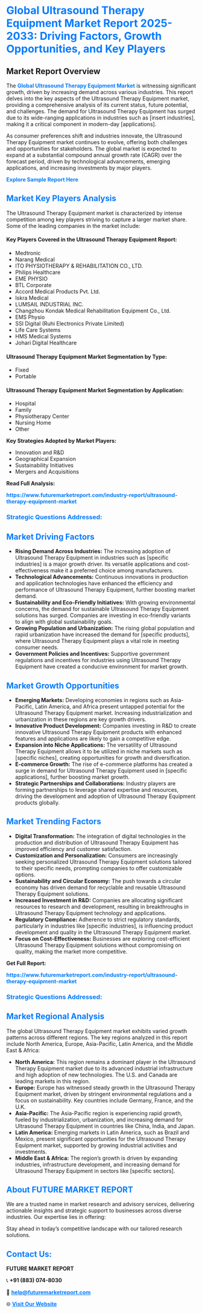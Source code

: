 <h1 style="color: #007BFF;">Global Ultrasound Therapy Equipment Market Report 2025-2033: Driving Factors, Growth Opportunities, and Key Players</h1>

<section id="overview">
<h2>Market Report Overview</h2>
<p>The <a href="https://www.futuremarketreport.com/industry-report/ultrasound-therapy-equipment-market" style="color: #007BFF; text-decoration: none;"><strong>Global Ultrasound Therapy Equipment Market</strong></a> is witnessing significant growth, driven by increasing demand across various industries. This report delves into the key aspects of the Ultrasound Therapy Equipment market, providing a comprehensive analysis of its current status, future potential, and challenges. The demand for Ultrasound Therapy Equipment has surged due to its wide-ranging applications in industries such as [insert industries], making it a critical component in modern-day [applications].</p>
<p>As consumer preferences shift and industries innovate, the Ultrasound Therapy Equipment market continues to evolve, offering both challenges and opportunities for stakeholders. The global market is expected to expand at a substantial compound annual growth rate (CAGR) over the forecast period, driven by technological advancements, emerging applications, and increasing investments by major players.</p>
</section>

<section id="overview">
<p><a href="https://www.futuremarketreport.com/request-sample/reportId=64406" style="color: #007BFF; text-decoration: none;"><strong>Explore Sample Report Here</strong></a></p>
</section>

<section id="key-players">
<h2 style="color: #007BFF;">Market Key Players Analysis</h2>
<p>The Ultrasound Therapy Equipment market is characterized by intense competition among key players striving to capture a larger market share. Some of the leading companies in the market include:</p>
<h4>Key Players Covered in the Ultrasound Therapy Equipment Report:</h4>
<ul><li>Medtronic</li><li>Narang Medical</li><li>ITO PHYSIOTHERAPY &amp; REHABILITATION CO., LTD.</li><li>Philips Healthcare</li><li>EME PHYSIO</li><li>BTL Corporate</li><li>Accord Medical Products Pvt. Ltd.</li><li>Iskra Medical</li><li>LUMSAIL INDUSTRIAL INC.</li><li>Changzhou Kondak Medical Rehabilitation Equipment Co., Ltd.</li><li>EMS Physio</li><li>SSI Digital (Ruhi Electronics Private Limited)</li><li>Life Care Systems</li><li>HMS Medical Systems</li><li>Johari Digital Healthcare</li></ul>
<h4>Ultrasound Therapy Equipment Market Segmentation by Type:</h4>
<ul><li>Fixed</li><li>Portable</li></ul>

<h4>Ultrasound Therapy Equipment Market Segmentation by Application:</h4>
<ul><li>Hospital</li><li>Family</li><li>Physiotherapy Center</li><li>Nursing Home</li><li>Other</li></ul>
<p><strong>Key Strategies Adopted by Market Players:</strong></p>
<ul>
<li>Innovation and R&D</li>
<li>Geographical Expansion</li>
<li>Sustainability Initiatives</li>
<li>Mergers and Acquisitions</li>
</ul>
</section>

<section>
<p><strong>Read Full Analysis: </strong></p><a href="https://www.futuremarketreport.com/industry-report/ultrasound-therapy-equipment-market" style="color: #007BFF; text-decoration: none;"><strong>https://www.futuremarketreport.com/industry-report/ultrasound-therapy-equipment-market</strong></a>
<h3 style="color: #007BFF;">Strategic Questions Addressed:</h3>
</section>

<section id="driving-factors">
<h2 style="color: #007BFF;">Market Driving Factors</h2>
<ul>
<li><strong>Rising Demand Across Industries:</strong> The increasing adoption of Ultrasound Therapy Equipment in industries such as [specific industries] is a major growth driver. Its versatile applications and cost-effectiveness make it a preferred choice among manufacturers.</li>
<li><strong>Technological Advancements:</strong> Continuous innovations in production and application technologies have enhanced the efficiency and performance of Ultrasound Therapy Equipment, further boosting market demand.</li>
<li><strong>Sustainability and Eco-Friendly Initiatives:</strong> With growing environmental concerns, the demand for sustainable Ultrasound Therapy Equipment solutions has surged. Companies are investing in eco-friendly variants to align with global sustainability goals.</li>
<li><strong>Growing Population and Urbanization:</strong> The rising global population and rapid urbanization have increased the demand for [specific products], where Ultrasound Therapy Equipment plays a vital role in meeting consumer needs.</li>
<li><strong>Government Policies and Incentives:</strong> Supportive government regulations and incentives for industries using Ultrasound Therapy Equipment have created a conducive environment for market growth.</li>
</ul>
</section>

<section id="growth-opportunities">
<h2 style="color: #007BFF;">Market Growth Opportunities</h2>
<ul>
<li><strong>Emerging Markets:</strong> Developing economies in regions such as Asia-Pacific, Latin America, and Africa present untapped potential for the Ultrasound Therapy Equipment market. Increasing industrialization and urbanization in these regions are key growth drivers.</li>
<li><strong>Innovative Product Development:</strong> Companies investing in R&D to create innovative Ultrasound Therapy Equipment products with enhanced features and applications are likely to gain a competitive edge.</li>
<li><strong>Expansion into Niche Applications:</strong> The versatility of Ultrasound Therapy Equipment allows it to be utilized in niche markets such as [specific niches], creating opportunities for growth and diversification.</li>
<li><strong>E-commerce Growth:</strong> The rise of e-commerce platforms has created a surge in demand for Ultrasound Therapy Equipment used in [specific applications], further boosting market growth.</li>
<li><strong>Strategic Partnerships and Collaborations:</strong> Industry players are forming partnerships to leverage shared expertise and resources, driving the development and adoption of Ultrasound Therapy Equipment products globally.</li>
</ul>
</section>

<section id="trending-factors">
<h2 style="color: #007BFF;">Market Trending Factors</h2>
<ul>
<li><strong>Digital Transformation:</strong> The integration of digital technologies in the production and distribution of Ultrasound Therapy Equipment has improved efficiency and customer satisfaction.</li>
<li><strong>Customization and Personalization:</strong> Consumers are increasingly seeking personalized Ultrasound Therapy Equipment solutions tailored to their specific needs, prompting companies to offer customizable options.</li>
<li><strong>Sustainability and Circular Economy:</strong> The push towards a circular economy has driven demand for recyclable and reusable Ultrasound Therapy Equipment solutions.</li>
<li><strong>Increased Investment in R&D:</strong> Companies are allocating significant resources to research and development, resulting in breakthroughs in Ultrasound Therapy Equipment technology and applications.</li>
<li><strong>Regulatory Compliance:</strong> Adherence to strict regulatory standards, particularly in industries like [specific industries], is influencing product development and quality in the Ultrasound Therapy Equipment market.</li>
<li><strong>Focus on Cost-Effectiveness:</strong> Businesses are exploring cost-efficient Ultrasound Therapy Equipment solutions without compromising on quality, making the market more competitive.</li>
</ul>
</section>

<section>
<p><strong>Get Full Report: </strong></p><a href="https://www.futuremarketreport.com/industry-report/ultrasound-therapy-equipment-market" style="color: #007BFF; text-decoration: none;"><strong>https://www.futuremarketreport.com/industry-report/ultrasound-therapy-equipment-market</strong></a>
<h3 style="color: #007BFF;">Strategic Questions Addressed:</h3>
</section>


<section id="regional-analysis">
<h2 style="color: #007BFF;">Market Regional Analysis</h2>
<p>The global Ultrasound Therapy Equipment market exhibits varied growth patterns across different regions. The key regions analyzed in this report include North America, Europe, Asia-Pacific, Latin America, and the Middle East & Africa:</p>
<ul>
<li><strong>North America:</strong> This region remains a dominant player in the Ultrasound Therapy Equipment market due to its advanced industrial infrastructure and high adoption of new technologies. The U.S. and Canada are leading markets in this region.</li>
<li><strong>Europe:</strong> Europe has witnessed steady growth in the Ultrasound Therapy Equipment market, driven by stringent environmental regulations and a focus on sustainability. Key countries include Germany, France, and the U.K.</li>
<li><strong>Asia-Pacific:</strong> The Asia-Pacific region is experiencing rapid growth, fueled by industrialization, urbanization, and increasing demand for Ultrasound Therapy Equipment in countries like China, India, and Japan.</li>
<li><strong>Latin America:</strong> Emerging markets in Latin America, such as Brazil and Mexico, present significant opportunities for the Ultrasound Therapy Equipment market, supported by growing industrial activities and investments.</li>
<li><strong>Middle East & Africa:</strong> The region’s growth is driven by expanding industries, infrastructure development, and increasing demand for Ultrasound Therapy Equipment in sectors like [specific sectors].</li>
</ul>
</section>

<footer>
<h2 style="color: #007BFF;">About FUTURE MARKET REPORT</h2>
<p>We are a trusted name in market research and advisory services, delivering actionable insights and strategic support to businesses across diverse industries. Our expertise lies in offering:</p>

<p>Stay ahead in today’s competitive landscape with our tailored research solutions.</p>

<h2 style="color: #007BFF;">Contact Us:</h2>
<p><strong>FUTURE MARKET REPORT</strong></p>
<p>📞 <strong>+91 (883) 074-8030</strong></p>
<p>📧 <strong><a href="mailto:help@futuremarketreport.com" style="color: #007BFF;">help@futuremarketreport.com</a></strong></p>
<p>🌐 <strong><a href="https://www.futuremarketreport.com/" style="color: #007BFF;">Visit Our Website</a></strong></p>
</footer>